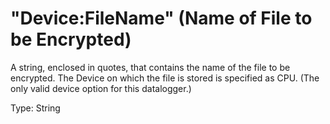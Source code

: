 # "Device:FileName" (Name of File to be Encrypted)

A string, enclosed in quotes, that contains the name of the file to be encrypted. The Device on which the file is stored is specified as CPU. (The only valid device option for this datalogger.)

Type: String
